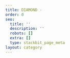 ```yaml
---
title: DIAMOND -
order: 0
seo:
  title: ''
  description: ''
  robots: []
  extra: []
  type: stackbit_page_meta
layout: category
---
```


